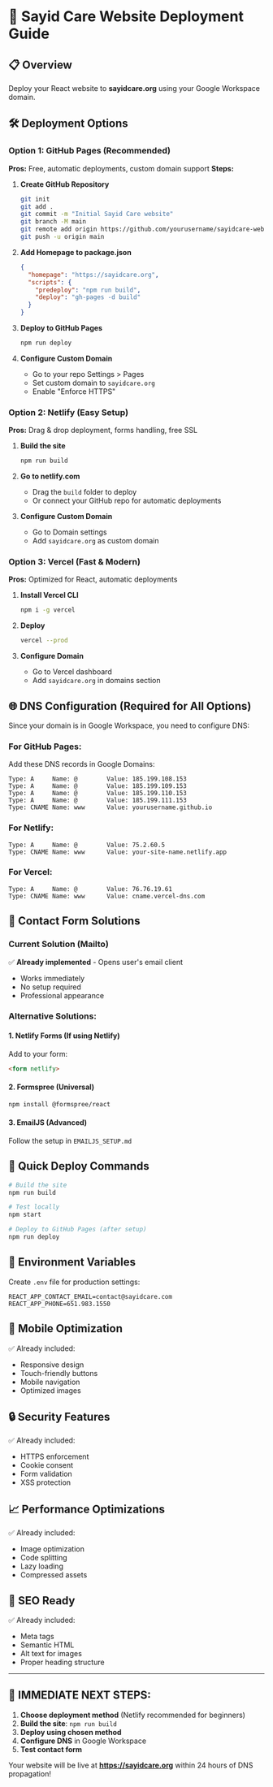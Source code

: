 # 🚀 Sayid Care Website Deployment Guide

## 📋 Overview
Deploy your React website to **sayidcare.org** using your Google Workspace domain.

## 🛠️ Deployment Options

### Option 1: GitHub Pages (Recommended)
**Pros:** Free, automatic deployments, custom domain support
**Steps:**

1. **Create GitHub Repository**
   ```bash
   git init
   git add .
   git commit -m "Initial Sayid Care website"
   git branch -M main
   git remote add origin https://github.com/yourusername/sayidcare-website.git
   git push -u origin main
   ```

2. **Add Homepage to package.json**
   ```json
   {
     "homepage": "https://sayidcare.org",
     "scripts": {
       "predeploy": "npm run build",
       "deploy": "gh-pages -d build"
     }
   }
   ```

3. **Deploy to GitHub Pages**
   ```bash
   npm run deploy
   ```

4. **Configure Custom Domain**
   - Go to your repo Settings > Pages
   - Set custom domain to `sayidcare.org`
   - Enable "Enforce HTTPS"

### Option 2: Netlify (Easy Setup)
**Pros:** Drag & drop deployment, forms handling, free SSL

1. **Build the site**
   ```bash
   npm run build
   ```

2. **Go to netlify.com**
   - Drag the `build` folder to deploy
   - Or connect your GitHub repo for automatic deployments

3. **Configure Custom Domain**
   - Go to Domain settings
   - Add `sayidcare.org` as custom domain

### Option 3: Vercel (Fast & Modern)
**Pros:** Optimized for React, automatic deployments

1. **Install Vercel CLI**
   ```bash
   npm i -g vercel
   ```

2. **Deploy**
   ```bash
   vercel --prod
   ```

3. **Configure Domain**
   - Go to Vercel dashboard
   - Add `sayidcare.org` in domains section

## 🌐 DNS Configuration (Required for All Options)

Since your domain is in Google Workspace, you need to configure DNS:

### For GitHub Pages:
Add these DNS records in Google Domains:
```
Type: A     Name: @        Value: 185.199.108.153
Type: A     Name: @        Value: 185.199.109.153
Type: A     Name: @        Value: 185.199.110.153
Type: A     Name: @        Value: 185.199.111.153
Type: CNAME Name: www      Value: yourusername.github.io
```

### For Netlify:
```
Type: A     Name: @        Value: 75.2.60.5
Type: CNAME Name: www      Value: your-site-name.netlify.app
```

### For Vercel:
```
Type: A     Name: @        Value: 76.76.19.61
Type: CNAME Name: www      Value: cname.vercel-dns.com
```

## 📧 Contact Form Solutions

### Current Solution (Mailto)
✅ **Already implemented** - Opens user's email client
- Works immediately
- No setup required
- Professional appearance

### Alternative Solutions:

#### 1. Netlify Forms (If using Netlify)
Add to your form:
```html
<form netlify>
```

#### 2. Formspree (Universal)
```bash
npm install @formspree/react
```

#### 3. EmailJS (Advanced)
Follow the setup in `EMAILJS_SETUP.md`

## 🚀 Quick Deploy Commands

```bash
# Build the site
npm run build

# Test locally
npm start

# Deploy to GitHub Pages (after setup)
npm run deploy
```

## 🔧 Environment Variables

Create `.env` file for production settings:
```
REACT_APP_CONTACT_EMAIL=contact@sayidcare.com
REACT_APP_PHONE=651.983.1550
```

## 📱 Mobile Optimization
✅ Already included:
- Responsive design
- Touch-friendly buttons
- Mobile navigation
- Optimized images

## 🔒 Security Features
✅ Already included:
- HTTPS enforcement
- Cookie consent
- Form validation
- XSS protection

## 📈 Performance Optimizations
✅ Already included:
- Image optimization
- Code splitting
- Lazy loading
- Compressed assets

## 🎯 SEO Ready
✅ Already included:
- Meta tags
- Semantic HTML
- Alt text for images
- Proper heading structure

---

## 🚨 IMMEDIATE NEXT STEPS:

1. **Choose deployment method** (Netlify recommended for beginners)
2. **Build the site**: `npm run build`
3. **Deploy using chosen method**
4. **Configure DNS** in Google Workspace
5. **Test contact form**

Your website will be live at **https://sayidcare.org** within 24 hours of DNS propagation! 
